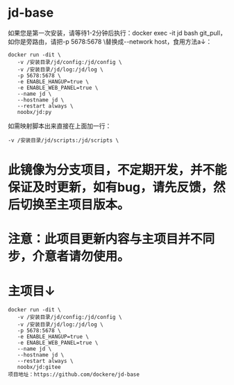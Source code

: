 # jd-base
如果您是第一次安装，请等待1-2分钟后执行：docker exec -it jd bash git_pull，如你是旁路由，请把-p 5678:5678 \替换成--network host，食用方法a↓：
 ```
 docker run -dit \
	-v /安装目录/jd/config:/jd/config \
	-v /安装目录/jd/log:/jd/log \
	-p 5678:5678 \
	-e ENABLE_HANGUP=true \
	-e ENABLE_WEB_PANEL=true \
	--name jd \
	--hostname jd \
	--restart always \
	noobx/jd:py
```
如需映射脚本出来直接在上面加一行：
```
-v /安装目录/jd/scripts:/jd/scripts \
```

# 此镜像为分支项目，不定期开发，并不能保证及时更新，如有bug，请先反馈，然后切换至主项目版本。
# 注意：此项目更新内容与主项目并不同步，介意者请勿使用。
# 主项目↓
 ```
 docker run -dit \
	-v /安装目录/jd/config:/jd/config \
	-v /安装目录/jd/log:/jd/log \
	-p 5678:5678 \
	-e ENABLE_HANGUP=true \
	-e ENABLE_WEB_PANEL=true \
	--name jd \
	--hostname jd \
	--restart always \
	noobx/jd:gitee
项目地址：https://github.com/dockere/jd-base
```